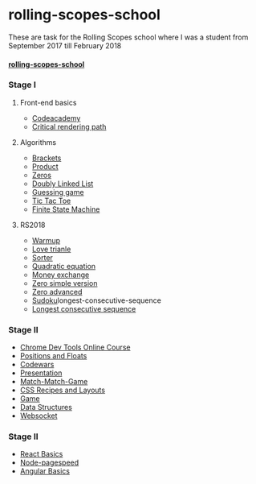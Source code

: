 # rolling-scopes-school
These are task for the Rolling Scopes school where I was a student from September 2017 till February 2018

#### <a href="https://arsafab.github.io/rolling-scopes-school/">rolling-scopes-school</a>

### Stage I
1. Front-end basics
    * <a href="https://www.codecademy.com/arsafab">Codeacademy</a>
    * <a href="https://github.com/arsafab/rolling-scopes-school/tree/master/tasks/critical-rendering-path">Critical rendering path</a>
2. Algorithms
    * <a href="https://github.com/arsafab/rolling-scopes-school/tree/master/tasks/brackets">Brackets</a>
    * <a href="https://github.com/arsafab/rolling-scopes-school/tree/master/tasks/product">Product</a>
    * <a href="https://github.com/arsafab/rolling-scopes-school/tree/master/tasks/zeros">Zeros</a>
    * <a href="https://github.com/arsafab/rolling-scopes-school/tree/master/tasks/doubly-linked-list">Doubly Linked List</a>
    * <a href="https://github.com/arsafab/rolling-scopes-school/tree/master/tasks/guessing-game">Guessing game</a>
    * <a href="https://github.com/arsafab/rolling-scopes-school/tree/master/tasks/tic-tac-toe">Tic Tac Toe</a>
    * <a href="https://github.com/arsafab/rolling-scopes-school/tree/master/tasks/finite-state-machine">Finite State Machine</a>

3. RS2018
    * <a href="https://github.com/arsafab/rolling-scopes-school/tree/master/tasks/warmup">Warmup</a>
    * <a href="https://github.com/arsafab/rolling-scopes-school/tree/master/tasks/love-triangle">Love trianle</a>
    * <a href="https://github.com/arsafab/rolling-scopes-school/tree/master/tasks/sorter">Sorter</a>
    * <a href="https://github.com/arsafab/rolling-scopes-school/tree/master/tasks/quadratic-equation">Quadratic equation</a>
	* <a href="https://github.com/arsafab/rolling-scopes-school/tree/master/tasks/money-exchange">Money exchange</a>
    * <a href="https://github.com/arsafab/rolling-scopes-school/tree/master/tasks/zero-simple-version">Zero simple version</a>
    * <a href="https://github.com/arsafab/rolling-scopes-school/tree/master/tasks/zero-advanced">Zero advanced</a>
    * <a href="https://github.com/arsafab/rolling-scopes-school/tree/master/tasks/sudoku">Sudoku</a>longest-consecutive-sequence
    * <a href="https://github.com/arsafab/rolling-scopes-school/tree/master/tasks/longest-consecutive-sequence">Longest consecutive sequence</a>

### Stage II

* <a href="https://www.codeschool.com/users/arsafab">Chrome Dev Tools Online Course</a>
* <a href="https://github.com/arsafab/rolling-scopes-school/tree/master/tasks/positions-and-floats">Positions and Floats</a>
* <a href="https://www.codewars.com/users/arsafab">Codewars</a>
* <a href="https://github.com/arsafab/rolling-scopes-school/tree/master/tasks/presentation">Presentation</a>
* <a href="https://github.com/arsafab/rolling-scopes-school/tree/master/tasks/match-match-game">Match-Match-Game</a>
* <a href="https://github.com/arsafab/rolling-scopes-school/tree/master/tasks/css-recipes-and-layouts">CSS Recipes and Layouts</a>
* <a href="https://github.com/arsafab/rolling-scopes-school/tree/master/tasks/game">Game</a>
* <a href="https://github.com/arsafab/rolling-scopes-school/tree/master/tasks/binary-search-tree">Data Structures</a>
* <a href="https://github.com/arsafab/rolling-scopes-school/tree/master/tasks/websocket">Websocket</a>

### Stage II

* <a href="https://github.com/arsafab/rolling-scopes-school/tree/master/tasks/react-basics">React Basics</a>
* <a href="https://github.com/arsafab/rolling-scopes-school/tree/master/tasks/node-pagespeed">Node-pagespeed</a>
* <a href="https://github.com/arsafab/rolling-scopes-school/tree/master/tasks/angular-basics">Angular Basics</a>
